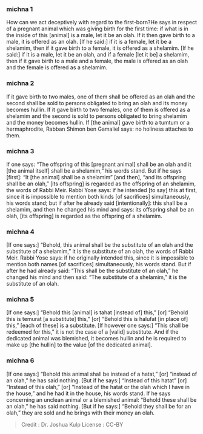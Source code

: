 
### michna 1
How can we act deceptively with regard to the first-born?He says in respect of a pregnant animal which was giving birth for the first time: if what is in the inside of this [animal] is a male, let it be an olah. If it then gave birth to a male, it is offered as an olah. [If he said:] if it is a female, let it be a shelamim, then if it gave birth to a female, it is offered as a shelamim. [If he said:] if it is a male, let it be an olah, and if a female [let it be] a shelamim, then if it gave birth to a male and a female, the male is offered as an olah and the female is offered as a shelamim.

### michna 2
If it gave birth to two males, one of them shall be offered as an olah and the second shall be sold to persons obligated to bring an olah and its money becomes hullin. If it gave birth to two females, one of them is offered as a shelamim and the second is sold to persons obligated to bring shelamim and the money becomes hullin. If [the animal] gave birth to a tumtum or a hermaphrodite, Rabban Shimon ben Gamaliel says: no holiness attaches to them.

### michna 3
If one says: “The offspring of this [pregnant animal] shall be an olah and it [the animal itself] shall be a shelamim,” his words stand. But if he says [first]: “It [the animal] shall be a shelamim” [and then], “and its offspring shall be an olah,” [its offspring] is regarded as the offspring of an shelamim, the words of Rabbi Meir. Rabbi Yose says: if he intended [to say] this at first, since it is impossible to mention both kinds [of sacrifices] simultaneously, his words stand; but if after he already said [intentionally]: this shall be a shelamim, and then he changed his mind and says: its offspring shall be an olah, [its offspring] is regarded as the offspring of a shelamim.

### michna 4
[If one says:] “Behold, this animal shall be the substitute of an olah and the substitute of a shelamim,” it is the substitute of an olah, the words of Rabbi Meir. Rabbi Yose says: if he originally intended this, since it is impossible to mention both names [of sacrifices] simultaneously, his words stand. But if after he had already said: “This shall be the substitute of an olah,” he changed his mind and then said: “The substitute of a shelamim,” it is the substitute of an olah.

### michna 5
[If one says:] “Behold this [animal] is tahat [instead of] this,” [or] “Behold this is temurat [a substitute] this,” [or] “Behold this is halufat [in place of] this,” [each of these] is a substitute. [If however one says:] “This shall be redeemed for this,” it is not the case of a [valid] substitute. And if the dedicated animal was blemished, it becomes hullin and he is required to make up [the hullin] to the value [of the dedicated animal].

### michna 6
[If one says:] “Behold this animal shall be instead of a hatat,” [or] “instead of an olah,” he has said nothing. [But if he says:] “Instead of this hatat” [or] “Instead of this olah,” [or] “Instead of the hatat or the olah which I have in the house,” and he had it in the house, his words stand. If he says concerning an unclean animal or a blemished animal: “Behold these shall be an olah,” he has said nothing. [But if he says:] “Behold they shall be for an olah,” they are sold and he brings with their money an olah.

>Credit : Dr. Joshua Kulp
>License : CC-BY